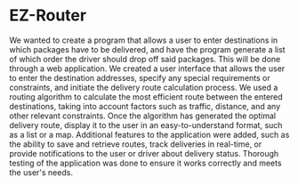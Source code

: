 # EZ-Router
We wanted to create a program that allows a user to enter destinations in which packages have to be delivered, and have the program generate a list of which order the driver should drop off said packages. This will be done through a web application. We created a user interface that allows the user to enter the destination addresses, specify any special requirements or constraints, and initiate the delivery route calculation process. We used a routing algorithm to calculate the most efficient route between the entered destinations, taking into account factors such as traffic, distance, and any other relevant constraints. Once the algorithm has generated the optimal delivery route, display it to the user in an easy-to-understand format, such as a list or a map. Additional features to the application were added, such as the ability to save and retrieve routes, track deliveries in real-time, or provide notifications to the user or driver about delivery status. Thorough testing of the application was done to ensure it works correctly and meets the user's needs. 
